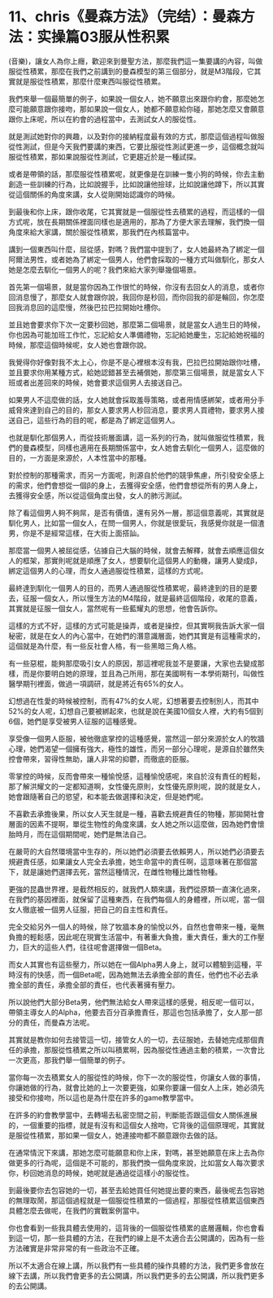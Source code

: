 # 11、chris《曼森方法》（完结）：曼森方法：实操篇03服从性积累

(音樂)，讓女人為你上癮，歡迎來到曼聖方法，那麼我們這一集要講的內容，叫做服從性積累，那麼在我們之前講到的曼森模型的第三個部分，就是M3階段，它其實就是服從性積累，那麼什麼東西叫服從性積累。

我們來舉一個最簡單的例子，如果說一個女人，她不願意出來跟你約會，那麼她怎麼可能願意跟你接吻，那如果說一個女人，她都不願意給你碰，那她怎麼又會願意跟你上床呢，所以在約會的過程當中，去測試女人的服從性。

就是測試她對你的興趣，以及對你的接納程度最有效的方式，那麼這個過程叫做服從性測試，但是今天我們要講的東西，它要比服從性測試更進一步，這個概念就叫服從性積累，那如果說服從性測試，它更趨近於是一種試探。

或者是帶領的話，那麼服從性積累呢，就更像是在訓練一隻小狗的時候，你去主動創造一些訓練的行為，比如說握手，比如說讓他撿球，比如說讓他蹲下，所以其實從這個關係的角度來講，女人從剛開始認識你的時候。

到最後和你上床，跟你收尾，它其實就是一個服從性去積累的過程，而這樣的一個方式呢，放在長期關係裡面同樣也是適用的，那為了方便大家去理解，我們換一個角度來給大家講，關於服從性積累，那我們在內核篇當中。

講到一個東西叫什麼，屈從感，對嗎？我們當中提到了，女人她最終為了綁定一個阿爾法男性，或者她為了綁定一個男人，他們會採取的一種方式叫做馴化，那女人她是怎麼去馴化一個男人的呢？我們來給大家列舉幾個場景。

首先第一個場景，就是當你因為工作很忙的時候，你沒有去回女人的消息，或者你回消息慢了，那麼女人就會跟你說，我回你是秒回，而你回我的卻是輪回，你怎麼回我消息回的這麼慢，然後巴拉巴拉開始吐槽你。

並且她會要求你下次一定要秒回她，那麼第二個場景，就是當女人過生日的時候，你也因為可能加班工作忙，忘記給女人準備禮物，忘記給她慶生，忘記給她祝福的時候，那麼這個時候呢，女人她也會跟你說。

我覺得你好像對我不太上心，你是不是心裡根本沒有我，巴拉巴拉開始跟你吐槽，並且要求你用某種方式，給她認錯甚至去補償她，那麼第三個場景，就是當女人下班或者出差回來的時候，她會要求這個男人去接送自己。

如果男人不這麼做的話，女人她就會採取羞辱策略，或者用情感綁架，或者用分手威脅來達到自己的目的，那女人要求男人秒回消息，要求男人買禮物，要求男人接送自己，這些行為的目的呢，都是為了綁定這個男人。

也就是馴化那個男人，而從技術層面講，這一系列的行為，就叫做服從性積累，我們的曼森模型，同樣也適用在長期關係當中，女人她會去馴化一個男人，這麼做的目的，一方面是來源於，人本性當中的那種。

對於控制的那種需求，而另一方面呢，則源自於他們的競爭焦慮，所引發安全感上的需求，他們會想從一個β的身上，去獲得安全感，他們會想從所有的男人身上，去獲得安全感，所以從這個角度出發，女人的肺污測試。

除了看這個男人夠不夠屌，是否有價值，還有另外一層，那這個意義呢，其實就是馴化男人，比如當一個女人，在問一個男人，你就是很愛玩，我感覺你就是一個渣男，你是不是經常這樣，在大街上面搭訕。

那麼當一個男人被屈從感，佔據自己大腦的時候，就會去解釋，就會去順應這個女人的框架，那實則呢就是順應了女人，想要馴化這個男人的動機，讓男人變成β，綁定這個男人的心理，而女人通過服從性積累，這樣的方式呢。

最終達到馴化一個男人的目的，而男人通過服從性積累呢，最終達到的目的是要去，征服一個女人，所以慢生方法的M4階段，就是最終這個階段，收尾的意義，其實就是征服一個女人，當然呢有一些藍耀丸的思想，他會告訴你。

這樣的方式不好，這樣的方式可能是操弄，或者是操控，但其實啊我告訴大家一個秘密，就是在女人的內心當中，在她們的潛意識層面，她們其實是有這種需求的，這個就是為什麼，有一些反社會人格，有一些黑暗三角人格。

有一些惡棍，能夠那麼吸引女人的原因，那這裡呢我並不是要讓，大家也去變成那樣，而是你要明白她的原理，並且為己所用，那在美國啊有一本學術期刊，叫做性醫學期刊裡面，做過一項調研，就是將近有65%的女人。

幻想過在性愛的時候被控制，而有47%的女人呢，幻想著要去控制別人，而其中52%的女人呢，幻想自己要被綁起來，也就是說在美國10個女人裡，大約有5個到6個，她們是享受被男人征服的這種感覺。

享受像一個男人臣服，被他徹底掌控的這種感覺，當然這一部分來源於女人的牧牆心理，她們渴望一個擁有強大，極性的雄性，而另一部分心理呢，是源自於雖然失控會帶來，習得性無助，讓人非常的抑鬱，而徹底的臣服。

零掌控的時候，反而會帶來一種愉悅感，這種愉悅感呢，來自於沒有責任的輕鬆，那了解洪耀文的一定都知道啊，女性優先原則，女性優先原則呢，說的就是女人，她會跟隨著自己的慾望，和本能去做選擇和決定，但是她們呢。

不喜歡去承擔後果，所以女人天生就是一種，喜歡去規避責任的物種，那拋開社會層面的因素不提啊，單從生物性的角度來講，女人她之所以這麼做，因為她們會懷胎時月，而在這個期間呢，她們是無法自己。

在嚴苛的大自然環境當中生存的，所以她們必須要去依賴男人，所以她們必須要去規避責任感，如果讓女人完全去承擔，她生命當中的責任啊，這意味著在那個當下，就是讓她們選擇去死，當然這種情況，在雌性物種比雄性物種。

更強的昆蟲世界裡，是截然相反的，就我們人類來講，我們從原類一直演化過來，在我們的基因裡面，就保留了這種東西，在我們每個人的身體裡，所以呢，當一個女人徹底被一個男人征服，把自己的自主性和責任。

完全交給另外一個人的時候，除了牧牆本身的愉悅以外，自然也會帶來一種，毫無負擔的輕鬆感，因此呢在現實生活當中，有著重大負擔，重大責任，重大的工作壓力，巨大的這些人們，往往呢會選擇做一個Beta。

而女人其實也有這些壓力，所以她在一個Alpha男人身上，就可以體驗到這種，平時沒有的快感，而一個Beta呢，因為她無法去承擔全部的責任，他們也不必去承擔全部的責任，承擔全部的責任，也代表著擁有壓力。

所以說他們大部分Beta男，他們無法給女人帶來這樣的感覺，相反呢一個可以，帶領主導女人的Alpha，他要去百分百承擔責任，那這也包括承擔了，女人那一部分的責任，而曼森方法呢。

其實就是教你如何去接管這一切，接管女人的一切，去征服她，去替她完成那個責任的承擔，那服從性積累之所以叫積累啊，因為服從性通過主動的積累，一次會比一次更高，那我們舉一個簡單的例子。

當你每一次去積累女人的服從性的時候，你下一次的服從性，你讓女人做的事情，你讓她做的行為，就會比她的上一次要更強，如果你要讓一個女人上床，她必須先接受和你接吻，所以這也是為什麼在許多的game教學當中。

在許多的約會教學當中，去轉場去私密空間之前，判斷能否跟這個女人關係進展的，一個重要的指標，就是有沒有和這個女人捨吻，它背後的這個原理呢，其實就是服從性積累，那如果一個女人，她連接吻都不願意跟你去做的話。

在通常情況下來講，那她怎麼可能願意和你上床，對嗎，甚至她願意在床上去為你做更多的行為呢，這個是不可能的，那我們換一個角度來說，比如當女人每次要求你，秒回她消息的時候，她呢就是通過從這樣小的服從性。

到最後要你去包容她的一切，甚至去給她買任何她提出要的東西，最後呢去包容她的無理取鬧，那這個過程就是一個服從性積累的一個過程，那服從性積累這個東西具體怎麼去做呢，在我們的實戰案例當中。

你也會看到一些我具體去使用的，這背後的一個服從性積累的底層邏輯，你也會看到這一切，那一些具體的方法，在我們的線上是不太適合去公開講的，因為有一些方法確實是非常非常的有一些政治不正確。

所以不太適合在線上講，所以我們有一些具體的操作具體的方法，我們更多會放在線下去講，所以我們會更多的去公開講，所以我們更多的去公開講，所以我們更多的去公開講。

